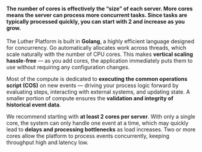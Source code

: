 #### **The number of cores is effectively the “size” of each server. More cores means the server can process more concurrent tasks. Since tasks are typically processed quickly, you can start with 2 and increase as you grow.**

The Luther Platform is built in **Golang**, a highly efficient language designed for concurrency. Go automatically allocates work across threads, which scale naturally with the number of CPU cores. This makes **vertical scaling hassle-free** — as you add cores, the application immediately puts them to use without requiring any configuration changes.

Most of the compute is dedicated to **executing the common operations script (COS)** on new events — driving your process logic forward by evaluating steps, interacting with external systems, and updating state. A smaller portion of compute ensures the **validation and integrity of historical event data**.

We recommend starting with **at least 2 cores per server**. With only a single core, the system can only handle one event at a time, which may quickly lead to **delays and processing bottlenecks** as load increases. Two or more cores allow the platform to process events concurrently, keeping throughput high and latency low.
